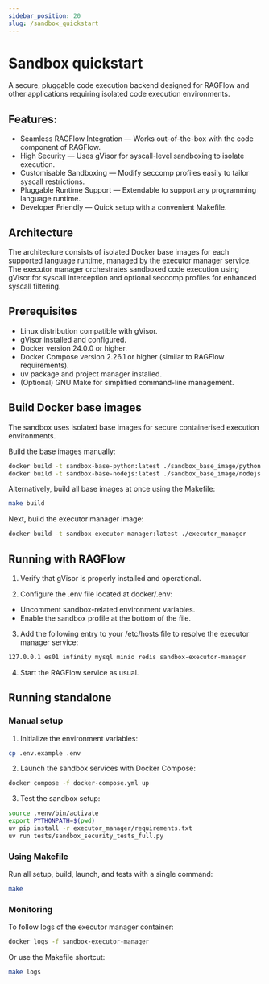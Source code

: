 ```yaml
---
sidebar_position: 20
slug: /sandbox_quickstart
---
```


# Sandbox quickstart

A secure, pluggable code execution backend designed for RAGFlow and other applications requiring isolated code execution environments.

## Features:

- Seamless RAGFlow Integration — Works out-of-the-box with the code component of RAGFlow.
- High Security — Uses gVisor for syscall-level sandboxing to isolate execution.
- Customisable Sandboxing — Modify seccomp profiles easily to tailor syscall restrictions.
- Pluggable Runtime Support — Extendable to support any programming language runtime.
- Developer Friendly — Quick setup with a convenient Makefile.

## Architecture

The architecture consists of isolated Docker base images for each supported language runtime, managed by the executor manager service. The executor manager orchestrates sandboxed code execution using gVisor for syscall interception and optional seccomp profiles for enhanced syscall filtering.

## Prerequisites

- Linux distribution compatible with gVisor.
- gVisor installed and configured.
- Docker version 24.0.0 or higher.
- Docker Compose version 2.26.1 or higher (similar to RAGFlow requirements).
- uv package and project manager installed.
- (Optional) GNU Make for simplified command-line management.

## Build Docker base images

The sandbox uses isolated base images for secure containerised execution environments.

Build the base images manually:

```bash
docker build -t sandbox-base-python:latest ./sandbox_base_image/python
docker build -t sandbox-base-nodejs:latest ./sandbox_base_image/nodejs
```

Alternatively, build all base images at once using the Makefile:

```bash
make build
```

Next, build the executor manager image:

```bash
docker build -t sandbox-executor-manager:latest ./executor_manager
```

## Running with RAGFlow

1. Verify that gVisor is properly installed and operational.

2. Configure the .env file located at docker/.env:

- Uncomment sandbox-related environment variables.
- Enable the sandbox profile at the bottom of the file.

3. Add the following entry to your /etc/hosts file to resolve the executor manager service:

```bash
127.0.0.1 es01 infinity mysql minio redis sandbox-executor-manager
```

4. Start the RAGFlow service as usual.

## Running standalone

### Manual setup

1. Initialize the environment variables:

```bash
cp .env.example .env
```

2. Launch the sandbox services with Docker Compose:

```bash
docker compose -f docker-compose.yml up
```

3. Test the sandbox setup:

```bash
source .venv/bin/activate
export PYTHONPATH=$(pwd)
uv pip install -r executor_manager/requirements.txt
uv run tests/sandbox_security_tests_full.py
```

### Using Makefile

Run all setup, build, launch, and tests with a single command:

```bash
make
```

### Monitoring

To follow logs of the executor manager container:

```bash
docker logs -f sandbox-executor-manager
```

Or use the Makefile shortcut:

```bash
make logs
```
